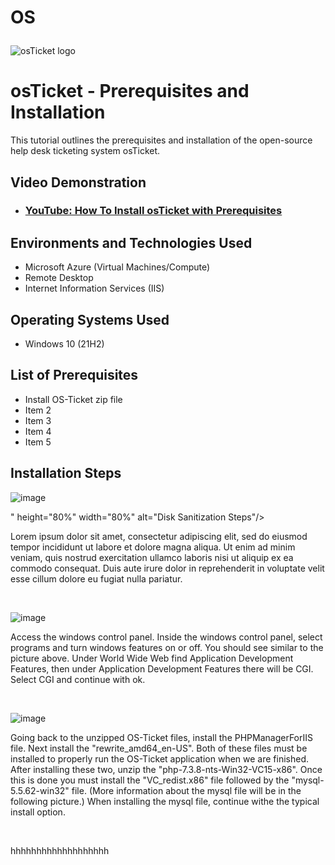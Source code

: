 # OS <p align="center">
<img src="https://i.imgur.com/Clzj7Xs.png" alt="osTicket logo"/>
</p>

<h1>osTicket - Prerequisites and Installation</h1>
This tutorial outlines the prerequisites and installation of the open-source help desk ticketing system osTicket.<br />


<h2>Video Demonstration</h2>

- ### [YouTube: How To Install osTicket with Prerequisites](https://www.youtube.com)

<h2>Environments and Technologies Used</h2>

- Microsoft Azure (Virtual Machines/Compute)
- Remote Desktop
- Internet Information Services (IIS)

<h2>Operating Systems Used </h2>

- Windows 10</b> (21H2)

<h2>List of Prerequisites</h2>

- Install OS-Ticket zip file
- Item 2
- Item 3
- Item 4
- Item 5

<h2>Installation Steps</h2>

![image](https://github.com/user-attachments/assets/a8a6cb2f-127c-4682-acda-11dd7d7ecba0)



<p>

  

" height="80%" width="80%" alt="Disk Sanitization Steps"/>
</p>
<p>
Lorem ipsum dolor sit amet, consectetur adipiscing elit, sed do eiusmod tempor incididunt ut labore et dolore magna aliqua. Ut enim ad minim veniam, quis nostrud exercitation ullamco laboris nisi ut aliquip ex ea commodo consequat. Duis aute irure dolor in reprehenderit in voluptate velit esse cillum dolore eu fugiat nulla pariatur.
</p>
<br />



![image](https://github.com/user-attachments/assets/1b8d0916-f448-4a6f-a355-9f1846b074cb)




<p>
Access the windows control panel. Inside the windows control panel, select programs and turn windows features on or off. You should see similar to the picture above. Under World Wide Web find Application Development Features, then under Application Development Features there will be CGI. Select CGI and continue with ok.

</p>
<p>

</p>
<br />

<p>


![image](https://github.com/user-attachments/assets/d24d5d7d-8877-45d7-9c17-85e16618f13e)


</p>
<p>
Going back to the unzipped OS-Ticket files, install the PHPManagerForIIS file. Next install the "rewrite_amd64_en-US". Both of these files must be installed to properly run the OS-Ticket application when we are finished. After installing these two, unzip the "php-7.3.8-nts-Win32-VC15-x86". Once this is done you must install the "VC_redist.x86" file followed by the "mysql-5.5.62-win32" file. (More information about the mysql file will be in the following picture.) When installing the mysql file, continue withe the typical install option. 
  
</p>
<br />







</p>
<p>
hhhhhhhhhhhhhhhhhhh
  
  
</p>
<br />
